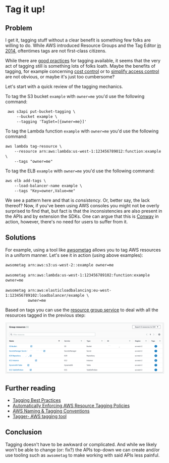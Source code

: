 # Tag it up!

## Problem

I get it, tagging stuff without a clear benefit is something few folks are
willing to do. While AWS introduced Resource Groups and the Tag Editor 
[in 2014](https://aws.amazon.com/blogs/aws/resource-groups-and-tagging/), 
oftentimes tags are not first-class citizens.

While there are [good practices](https://www.datadoghq.com/blog/tagging-best-practices/)
for tagging available, it seems that the very act of tagging still is something
lots of folks loath. Maybe the benefits of tagging, for example concerning
[cost control](https://medium.com/@davidevanpaulis/allocate-aws-costs-with-resource-tags-277de240487f) 
or to [simplify access control](https://aws.amazon.com/blogs/security/simplify-granting-access-to-your-aws-resources-by-using-tags-on-aws-iam-users-and-roles/) are not obvious, or maybe it's just too cumbersome?

Let's start with a quick review of the tagging mechanics.

To tag the S3 bucket `example` with `owner=me` you'd use the following command:

```
 aws s3api put-bucket-tagging \
     --bucket example \
     --tagging 'TagSet=[{owner=me}]'
```

To tag the Lambda function `example` with `owner=me` you'd use the following command:

```
aws lambda tag-resource \
    --resource arn:aws:lambda:us-west-1:123456789012:function:example \
    --tags "owner=me"
```

To tag the ELB `example` with `owner=me` you'd use the following command:

```
aws elb add-tags \
    --load-balancer-name example \
    --tags "Key=owner,Value=me"
```

We see a pattern here and that is _consistency_. Or, better say, the lack thereof?
Now, if you've been using AWS consoles you might not be overly surprised to find 
that, but fact is that the inconsistencies are also present in the APIs and by
extension the SDKs. One can argue that this is [Conway](https://en.wikipedia.org/wiki/Conway%27s_law) 
in action, however, there's no need for users to suffer from it.

## Solutions

For example, using a tool like [awsometag](https://tag.aws-cloud.dev/) allows you to tag 
AWS resources in a uniform manner. Let's see it in action (using above examples):

```
awsometag arn:aws:s3:us-west-2::example owner=me

awsometag arn:aws:lambda:us-west-1:123456789102:function:example owner=me

awsometag arn:aws:elasticloadbalancing:eu-west-1:123456789102:loadbalancer/example \
          owner=me
```

Based on tags you can use the [resource group service](https://docs.aws.amazon.com/ARG/latest/userguide/welcome.html)
to deal with all the resources tagged in the previous step:

![AWS resource group](../images/2020-08-28-screenshot-rg.png)

## Further reading

- [Tagging Best Practices](https://d1.awsstatic.com/whitepapers/aws-tagging-best-practices.pdf)
- [Automatically Enforcing AWS Resource Tagging Policies](https://www.pulumi.com/blog/automatically-enforcing-aws-resource-tagging-policies/)
- [AWS Naming & Tagging Conventions](https://github.com/osodevops/aws-enterprise-namming-tagging-standard)
- [Tagger- AWS tagging tool](https://dev.to/tobhai/tagger-aws-tagging-tool-3db6)

## Conclusion

Tagging doesn't have to be awkward or complicated. And while we likely won't 
be able to change (or: fix?) the APIs top-down we can create and/or use tooling 
such as `awsometag` to make working with said APIs less painful.


